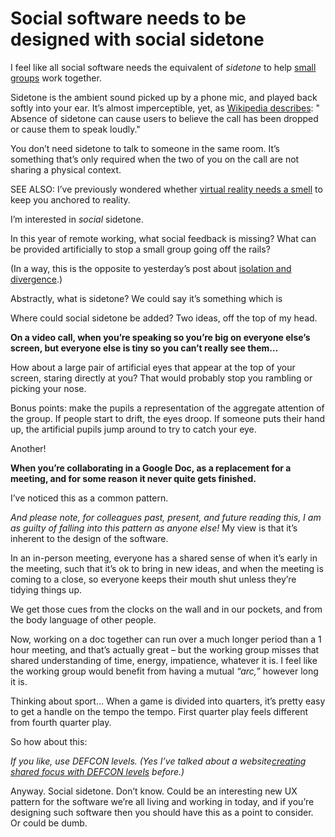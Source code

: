 # Social software needs to be designed with social sidetone

I feel like all social software needs the equivalent of _sidetone_ to help
[small groups](/home/2020/08/18/filtered_for_small_groups) work together.

Sidetone is the ambient sound picked up by a phone mic, and played back softly
into your ear. It’s almost imperceptible, yet, as [Wikipedia
describes](https://en.wikipedia.org/wiki/Sidetone): " Absence of sidetone can
cause users to believe the call has been dropped or cause them to speak
loudly."

You don’t need sidetone to talk to someone in the same room. It’s something
that’s only required when the two of you on the call are not sharing a
physical context.

SEE ALSO: I’ve previously wondered whether [virtual reality needs a
smell](/home/2015/11/10/filtered) to keep you anchored to reality.

I’m interested in _social_ sidetone.

In this year of remote working, what social feedback is missing? What can be
provided artificially to stop a small group going off the rails?

(In a way, this is the opposite to yesterday’s post about [isolation and
divergence](/home/2020/10/07/orthogonal).)

Abstractly, what is sidetone? We could say it’s something which is

Where could social sidetone be added? Two ideas, off the top of my head.

**On a video call, when you’re speaking so you’re big on everyone else’s
screen, but everyone else is tiny so you can’t really see them…**

How about a large pair of artificial eyes that appear at the top of your
screen, staring directly at you? That would probably stop you rambling or
picking your nose.

Bonus points: make the pupils a representation of the aggregate attention of
the group. If people start to drift, the eyes droop. If someone puts their
hand up, the artificial pupils jump around to try to catch your eye.

Another!

**When you’re collaborating in a Google Doc, as a replacement for a meeting,
and for some reason it never quite gets finished.**

I’ve noticed this as a common pattern.

_And please note, for colleagues past, present, and future reading this, I am
as guilty of falling into this pattern as anyone else!_ My view is that it’s
inherent to the design of the software.

In an in-person meeting, everyone has a shared sense of when it’s early in the
meeting, such that it’s ok to bring in new ideas, and when the meeting is
coming to a close, so everyone keeps their mouth shut unless they’re tidying
things up.

We get those cues from the clocks on the wall and in our pockets, and from the
body language of other people.

Now, working on a doc together can run over a much longer period than a 1 hour
meeting, and that’s actually great – but the working group misses that shared
understanding of time, energy, impatience, whatever it is. I feel like the
working group would benefit from having a mutual _“arc,”_ however long it is.

Thinking about sport… When a game is divided into quarters, it’s pretty easy
to get a handle on the tempo the tempo. First quarter play feels different
from fourth quarter play.

So how about this:

_If you like, use DEFCON levels. (Yes I’ve talked about a website[creating
shared focus with DEFCON levels](/home/2020/09/09/organizine) before.)_

Anyway. Social sidetone. Don’t know. Could be an interesting new UX pattern
for the software we’re all living and working in today, and if you’re
designing such software then you should have this as a point to consider. Or
could be dumb.

